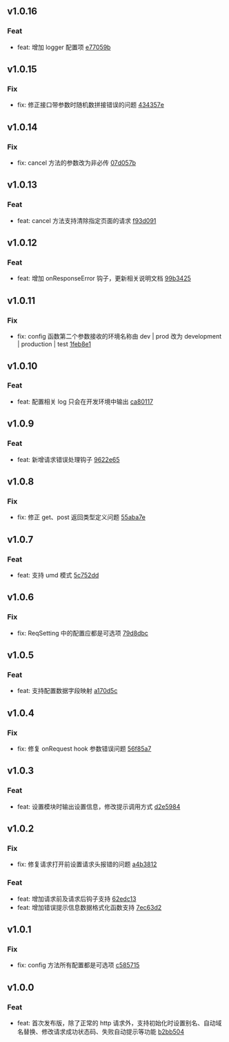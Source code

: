 ## v1.0.16

### Feat
- feat: 增加 logger 配置项 [e77059b](https://github.com/x-dirve/request/commit/e77059b4da020b8fc70df82001bac80aec542574)

## v1.0.15

### Fix
- fix: 修正接口带参数时随机数拼接错误的问题 [434357e](https://github.com/x-dirve/request/commit/434357e045bfc497a762afd25f69539b32a50b2f)

## v1.0.14

### Fix
- fix: cancel 方法的参数改为非必传 [07d057b](https://github.com/x-dirve/request/commit/07d057b8ff6df13351749f627131e43f02d8a7ed)

## v1.0.13

### Feat
- feat: cancel 方法支持清除指定页面的请求 [f93d091](https://github.com/x-dirve/request/commit/f93d0918923ba13d7242c70c1bab18bc1148e395)

## v1.0.12

### Feat
- feat: 增加 onResponseError 钩子，更新相关说明文档 [99b3425](https://github.com/x-dirve/request/commit/99b3425dac610e3f8366c8827cdd3f1d025dfd92)

## v1.0.11

### Fix
- fix: config 函数第二个参数接收的环境名称由 dev | prod 改为 development | production | test [1feb8e1](https://github.com/x-dirve/request/commit/1feb8e1a7b2ff515b50d23aae4fd2179dcdac73c)

## v1.0.10

### Feat
- feat: 配置相关 log 只会在开发环境中输出 [ca80117](https://github.com/x-dirve/request/commit/ca8011701cd4d813c1362a80c39ace41e702c8ea)

## v1.0.9

### Feat
- feat: 新增请求错误处理钩子 [9622e65](https://github.com/x-dirve/request/commit/9622e65a3aac3ee6bc124dc0dbf5b7a2325ea936)

## v1.0.8

### Fix
- fix: 修正 get、post 返回类型定义问题 [55aba7e](https://github.com/x-dirve/request/commit/55aba7e44f679a1cbda4203611344806be97803e)

## v1.0.7

### Feat
- feat: 支持 umd 模式 [5c752dd](https://github.com/x-dirve/request/commit/5c752dd850bf6ac262cbb193c6bbe03b0eba8813)

## v1.0.6

### Fix
- fix: ReqSetting 中的配置应都是可选项 [79d8dbc](https://github.com/x-dirve/request/commit/79d8dbca68424d2b96357b61b8b9721024762284)

## v1.0.5

### Feat
- feat: 支持配置数据字段映射 [a170d5c](https://github.com/x-dirve/request/commit/a170d5c11a4cae21421c6679a4de9e9846ab581b)

## v1.0.4

### Fix
- fix: 修复 onRequest hook 参数错误问题 [56f85a7](https://github.com/x-dirve/request/commit/56f85a7f4bcbd9502e93127f4276e23c4b7d3e8e)

## v1.0.3

### Feat
- feat: 设置模块时输出设置信息，修改提示调用方式 [d2e5984](https://github.com/x-dirve/request/commit/d2e5984023b1a416003699622424217693d5af06)

## v1.0.2

### Fix
- fix: 修复请求打开前设置请求头报错的问题 [a4b3812](https://github.com/x-dirve/request/commit/a4b3812a0b58fe2bfa15c7dc8e87f74dd58acd30)

### Feat
- feat: 增加请求前及请求后钩子支持 [62edc13](https://github.com/x-dirve/request/commit/62edc1348d0baae61c7ef5b45dcd6867d75b2986)
- feat: 增加错误提示信息数据格式化函数支持 [7ec63d2](https://github.com/x-dirve/request/commit/7ec63d221153a20d6c25e0a15d5a3e7d8e03c8da)

## v1.0.1

### Fix
- fix: config 方法所有配置都是可选项 [c585715](https://github.com/x-dirve/request/commit/c585715c6e50d15933f11b1a37bcfd8364a807a6)

## v1.0.0

### Feat
- feat: 首次发布版，除了正常的 http 请求外，支持初始化时设置别名、自动域名替换、修改请求成功状态码、失败自动提示等功能 [b2bb504](https://github.com/x-dirve/request/commit/b2bb5041d407f0ec4b70a4eea62a275bffe3f9a2)

